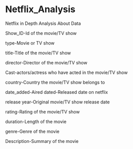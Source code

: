 # Netflix_Analysis
Netflix in Depth Analysis
About Data

Show_ID-Id of the movie/TV show

type-Movie or TV show

title-Title of the movie/TV show

director-Director of the movie/TV show

Cast-actors/actress who have acted in the movie/TV show

country-Country the movie/TV show belongs to

date_added-Aired dated-Released date on netflix

release year-Original movie/TV show release date

rating-Rating of the movie/TV show

duration-Length of the movie

genre-Genre of the movie

Description-Summary of the movie
